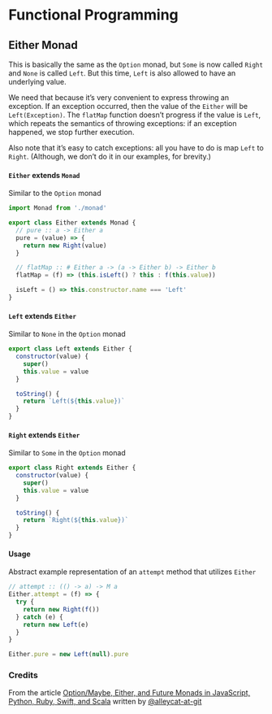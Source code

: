 # Functional Programming

## Either Monad

This is basically the same as the `Option` monad, but `Some` is now called `Right` and `None` is called `Left`. But this time, `Left` is also allowed to have an underlying value.

We need that because it’s very convenient to express throwing an exception. If an exception occurred, then the value of the `Either` will be `Left(Exception)`. The `flatMap` function doesn’t progress if the value is `Left`, which repeats the semantics of throwing exceptions: if an exception happened, we stop further execution.

Also note that it’s easy to catch exceptions: all you have to do is map `Left` to `Right`. (Although, we don’t do it in our examples, for brevity.)

#### `Either` extends `Monad`

Similar to the `Option` monad

```js
import Monad from './monad'

export class Either extends Monad {
  // pure :: a -> Either a
  pure = (value) => {
    return new Right(value)
  }

  // flatMap :: # Either a -> (a -> Either b) -> Either b
  flatMap = (f) => (this.isLeft() ? this : f(this.value))

  isLeft = () => this.constructor.name === 'Left'
}
```

#### `Left` extends `Either`

Similar to `None` in the `Option` monad

```js
export class Left extends Either {
  constructor(value) {
    super()
    this.value = value
  }

  toString() {
    return `Left(${this.value})`
  }
}
```

#### `Right` extends `Either`

Similar to `Some` in the `Option` monad

```js
export class Right extends Either {
  constructor(value) {
    super()
    this.value = value
  }

  toString() {
    return `Right(${this.value})`
  }
}
```

#### Usage

Abstract example representation of an `attempt` method that utilizes `Either`

```js
// attempt :: (() -> a) -> M a
Either.attempt = (f) => {
  try {
    return new Right(f())
  } catch (e) {
    return new Left(e)
  }
}

Either.pure = new Left(null).pure
```

### Credits

From the article [Option/Maybe, Either, and Future Monads in JavaScript, Python, Ruby, Swift, and Scala](https://www.toptal.com/javascript/option-maybe-either-future-monads-js) written by [@alleycat-at-git](https://github.com/alleycat-at-git)
